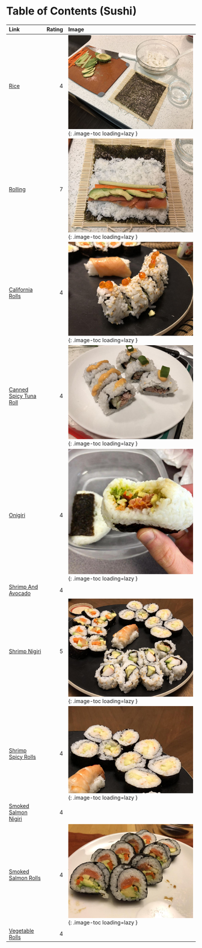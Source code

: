 # Table of Contents (Sushi)

| Link                                                  |   Rating | Image                                                                                   |
|:------------------------------------------------------|---------:|:----------------------------------------------------------------------------------------|
| [Rice](./_rice.md)                                    |        4 | ![_rice.jpg](./_rice.jpg){: .image-toc loading=lazy }                                   |
| [Rolling](./_rolling.md)                              |        7 | ![_rolling.jpg](./_rolling.jpg){: .image-toc loading=lazy }                             |
| [California Rolls](./california_rolls.md)             |        4 | ![california_rolls.jpeg](./california_rolls.jpeg){: .image-toc loading=lazy }           |
| [Canned Spicy Tuna Roll](./canned_spicy_tuna_roll.md) |        4 | ![canned_spicy_tuna_roll.jpg](./canned_spicy_tuna_roll.jpg){: .image-toc loading=lazy } |
| [Onigiri](./onigiri.md)                               |        4 | ![onigiri.jpg](./onigiri.jpg){: .image-toc loading=lazy }                               |
| [Shrimp And Avocado](./shrimp_and_avocado.md)         |        4 | <!-- TODO: Capture image -->                                                            |
| [Shrimp Nigiri](./shrimp_nigiri.md)                   |        5 | ![shrimp_nigiri.jpeg](./shrimp_nigiri.jpeg){: .image-toc loading=lazy }                 |
| [Shrimp Spicy Rolls](./shrimp_spicy_rolls.md)         |        4 | ![shrimp_spicy_rolls.jpeg](./shrimp_spicy_rolls.jpeg){: .image-toc loading=lazy }       |
| [Smoked Salmon Nigiri](./smoked_salmon_nigiri.md)     |        4 | <!-- TODO: Capture image -->                                                            |
| [Smoked Salmon Rolls](./smoked_salmon_rolls.md)       |        4 | ![smoked_salmon_rolls.jpg](./smoked_salmon_rolls.jpg){: .image-toc loading=lazy }       |
| [Vegetable Rolls](./vegetable_rolls.md)               |        4 | <!-- TODO: Capture image -->                                                            |
